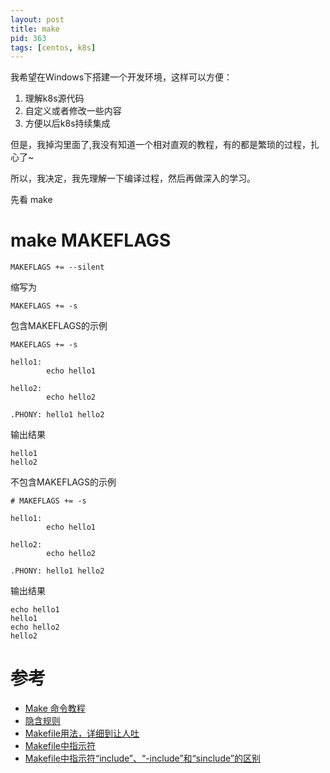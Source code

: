 ```yaml
---
layout: post
title: make
pid: 363
tags: [centos, k8s]
---
```


我希望在Windows下搭建一个开发环境，这样可以方便：

1. 理解k8s源代码
2. 自定义或者修改一些内容
3. 方便以后k8s持续集成

但是，我掉沟里面了,我没有知道一个相对直观的教程，有的都是繁琐的过程，扎心了~

所以，我决定，我先理解一下编译过程，然后再做深入的学习。

先看 make


# make MAKEFLAGS

```shell
MAKEFLAGS += --silent
```

缩写为

```shell
MAKEFLAGS += -s
```

包含MAKEFLAGS的示例

```shell
MAKEFLAGS += -s

hello1:
        echo hello1

hello2:
        echo hello2

.PHONY: hello1 hello2
```

输出结果

```shell
hello1
hello2
```

不包含MAKEFLAGS的示例

```shell
# MAKEFLAGS += -s

hello1:
        echo hello1

hello2:
        echo hello2

.PHONY: hello1 hello2
```

输出结果

```shell
echo hello1
hello1
echo hello2
hello2
```






# 参考

+ [Make 命令教程](http://www.ruanyifeng.com/blog/2015/02/make.html)
+ [隐含规则](https://seisman.github.io/how-to-write-makefile/implicit_rules.html)
+ [Makefile用法，详细到让人吐](https://www.cnblogs.com/aoyihuashao/archive/2010/01/18/1650865.html)
+ [Makefile中指示符](https://blog.csdn.net/xiaozhi_su/article/details/4202779)
+ [Makefile中指示符“include”、“-include”和“sinclude”的区别](https://blog.csdn.net/xiaozhi_su/article/details/4202779)
